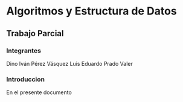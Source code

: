 Algoritmos y Estructura de Datos
===================================

Trabajo Parcial
--------------------

### Integrantes

Dino Iván Pérez Vásquez
Luis  Eduardo Prado Valer

### Introduccion

En el presente documento
